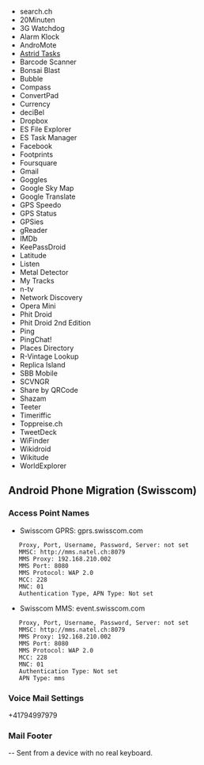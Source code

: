   * search.ch
  * 20Minuten
  * 3G Watchdog
  * Alarm Klock
  * AndroMote
  * [Astrid Tasks](http://weloveastrid.com/old/)
  * Barcode Scanner
  * Bonsai Blast
  * Bubble
  * Compass
  * ConvertPad
  * Currency
  * deciBel
  * Dropbox
  * ES File Explorer
  * ES Task Manager
  * Facebook
  * Footprints
  * Foursquare
  * Gmail
  * Goggles
  * Google Sky Map
  * Google Translate
  * GPS Speedo
  * GPS Status
  * GPSies
  * gReader
  * IMDb
  * KeePassDroid
  * Latitude
  * Listen
  * Metal Detector
  * My Tracks
  * n-tv
  * Network Discovery
  * Opera Mini
  * Phit Droid
  * Phit Droid 2nd Edition
  * Ping
  * PingChat!
  * Places Directory
  * R-Vintage Lookup
  * Replica Island
  * SBB Mobile
  * SCVNGR
  * Share by QRCode
  * Shazam
  * Teeter
  * Timeriffic
  * Toppreise.ch
  * TweetDeck
  * WiFinder
  * Wikidroid
  * Wikitude
  * WorldExplorer

## Android Phone Migration (Swisscom) ##

### Access Point Names ###
  * Swisscom GPRS: gprs.swisscom.com
```
   Proxy, Port, Username, Password, Server: not set
   MMSC: http://mms.natel.ch:8079
   MMS Proxy: 192.168.210.002
   MMS Port: 8080
   MMS Protocol: WAP 2.0
   MCC: 228
   MNC: 01
   Authentication Type, APN Type: Not set
```
  * Swisscom MMS: event.swisscom.com
```
   Proxy, Port, Username, Password, Server: not set
   MMSC: http://mms.natel.ch:8079
   MMS Proxy: 192.168.210.002
   MMS Port: 8080
   MMS Protocol: WAP 2.0
   MCC: 228
   MNC: 01
   Authentication Type: Not set
   APN Type: mms
```

### Voice Mail Settings ###
+41794997979

### Mail Footer ###
--
Sent from a device with no real keyboard.